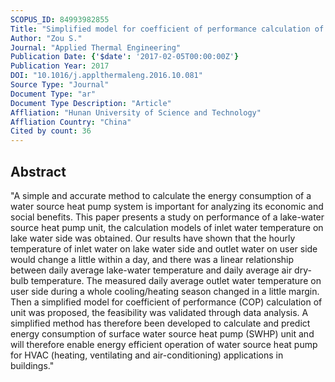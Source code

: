 ```yaml
---
SCOPUS_ID: 84993982855
Title: "Simplified model for coefficient of performance calculation of surface water source heat pump"
Author: "Zou S."
Journal: "Applied Thermal Engineering"
Publication Date: {'$date': '2017-02-05T00:00:00Z'}
Publication Year: 2017
DOI: "10.1016/j.applthermaleng.2016.10.081"
Source Type: "Journal"
Document Type: "ar"
Document Type Description: "Article"
Affliation: "Hunan University of Science and Technology"
Affliation Country: "China"
Cited by count: 36
---
```


## Abstract
"A simple and accurate method to calculate the energy consumption of a water source heat pump system is important for analyzing its economic and social benefits. This paper presents a study on performance of a lake-water source heat pump unit, the calculation models of inlet water temperature on lake water side was obtained. Our results have shown that the hourly temperature of inlet water on lake water side and outlet water on user side would change a little within a day, and there was a linear relationship between daily average lake-water temperature and daily average air dry-bulb temperature. The measured daily average outlet water temperature on user side during a whole cooling/heating season changed in a little margin. Then a simplified model for coefficient of performance (COP) calculation of unit was proposed, the feasibility was validated through data analysis. A simplified method has therefore been developed to calculate and predict energy consumption of surface water source heat pump (SWHP) unit and will therefore enable energy efficient operation of water source heat pump for HVAC (heating, ventilating and air-conditioning) applications in buildings."
